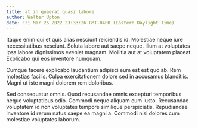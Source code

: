 ```yaml
---
title: at in quaerat quasi labore
author: Walter Upton
date: Fri Mar 25 2022 23:33:26 GMT-0400 (Eastern Daylight Time)
---
```

Itaque enim qui et quis alias nesciunt reiciendis id. Molestiae neque iure necessitatibus nesciunt. Soluta labore aut saepe neque. Illum at voluptates ipsa labore dignissimos eveniet magnam. Mollitia aut at voluptatem placeat. Explicabo qui eos inventore numquam.

 Cumque facere explicabo laudantium adipisci eum est est quo ab. Rem molestias facilis. Culpa exercitationem dolore sed in accusamus blanditiis. Magni ut iste magni dolorem rem doloribus.

 Sed consequatur omnis. Quod recusandae omnis excepturi temporibus neque voluptatibus odio. Commodi neque aliquam eum iusto. Recusandae voluptatem id non voluptates tempore similique perspiciatis. Repudiandae inventore id rerum natus saepe ea magni a. Commodi nisi dolores cum molestiae voluptates laborum.